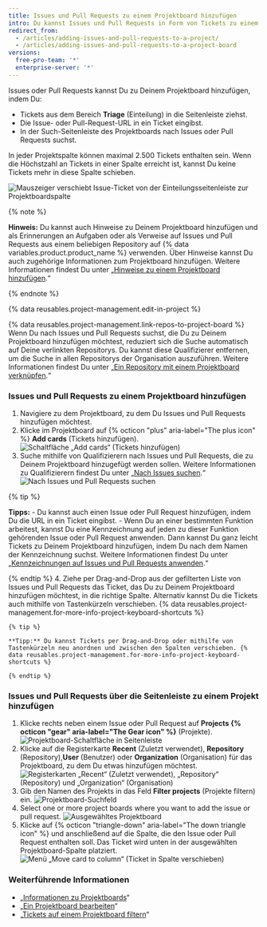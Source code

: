 ```yaml
---
title: Issues und Pull Requests zu einem Projektboard hinzufügen
intro: Du kannst Issues und Pull Requests in Form von Tickets zu einem Projektboard hinzufügen und in Spalten einteilen.
redirect_from:
  - /articles/adding-issues-and-pull-requests-to-a-project/
  - /articles/adding-issues-and-pull-requests-to-a-project-board
versions:
  free-pro-team: '*'
  enterprise-server: '*'
---
```


Issues oder Pull Requests kannst Du zu Deinem Projektboard hinzufügen, indem Du:
- Tickets aus dem Bereich **Triage** (Einteilung) in die Seitenleiste ziehst.
- Die Issue- oder Pull-Request-URL in ein Ticket eingibst.
- In der Such-Seitenleiste des Projektboards nach Issues oder Pull Requests suchst.

In jeder Projektspalte können maximal 2.500 Tickets enthalten sein. Wenn die Höchstzahl an Tickets in einer Spalte erreicht ist, kannst Du keine Tickets mehr in diese Spalte schieben.

![Mauszeiger verschiebt Issue-Ticket von der Einteilungsseitenleiste zur Projektboardspalte](/assets/images/help/projects/add-card-from-sidebar.gif)

{% note %}

**Hinweis:** Du kannst auch Hinweise zu Deinem Projektboard hinzufügen und als Erinnerungen an Aufgaben oder als Verweise auf Issues und Pull Requests aus einem beliebigen Repository auf {% data variables.product.product_name %} verwenden. Über Hinweise kannst Du auch zugehörige Informationen zum Projektboard hinzufügen. Weitere Informationen findest Du unter „[Hinweise zu einem Projektboard hinzufügen](/articles/adding-notes-to-a-project-board).“

{% endnote %}

{% data reusables.project-management.edit-in-project %}

{% data reusables.project-management.link-repos-to-project-board %} Wenn Du nach Issues und Pull Requests suchst, die Du zu Deinem Projektboard hinzufügen möchtest, reduziert sich die Suche automatisch auf Deine verlinkten Repositorys. Du kannst diese Qualifizierer entfernen, um die Suche in allen Repositorys der Organisation auszuführen. Weitere Informationen findest Du unter „[Ein Repository mit einem Projektboard verknüpfen](/articles/linking-a-repository-to-a-project-board).“

### Issues und Pull Requests zu einem Projektboard hinzufügen

1. Navigiere zu dem Projektboard, zu dem Du Issues und Pull Requests hinzufügen möchtest.
2. Klicke im Projektboard auf {% octicon "plus" aria-label="The plus icon" %} **Add cards** (Tickets hinzufügen). ![Schaltfläche „Add cards“ (Tickets hinzufügen)](/assets/images/help/projects/add-cards-button.png)
3. Suche mithilfe von Qualifizierern nach Issues und Pull Requests, die zu Deinem Projektboard hinzugefügt werden sollen. Weitere Informationen zu Qualifizierern findest Du unter „[Nach Issues suchen](/articles/searching-issues).“ ![Nach Issues und Pull Requests suchen](/assets/images/help/issues/issues_search_bar.png)

  {% tip %}

  **Tipps:**
    - Du kannst auch einen Issue oder Pull Request hinzufügen, indem Du die URL in ein Ticket eingibst.
    - Wenn Du an einer bestimmten Funktion arbeitest, kannst Du eine Kennzeichnung auf jeden zu dieser Funktion gehörenden Issue oder Pull Request anwenden. Dann kannst Du ganz leicht Tickets zu Deinem Projektboard hinzufügen, indem Du nach dem Namen der Kennzeichnung suchst. Weitere Informationen findest Du unter „[Kennzeichnungen auf Issues und Pull Requests anwenden](/articles/applying-labels-to-issues-and-pull-requests).“

  {% endtip %}
4. Ziehe per Drag-and-Drop aus der gefilterten Liste von Issues und Pull Requests das Ticket, das Du zu Deinem Projektboard hinzufügen möchtest, in die richtige Spalte. Alternativ kannst Du die Tickets auch mithilfe von Tastenkürzeln verschieben. {% data reusables.project-management.for-more-info-project-keyboard-shortcuts %}

    {% tip %}

    **Tipp:** Du kannst Tickets per Drag-and-Drop oder mithilfe von Tastenkürzeln neu anordnen und zwischen den Spalten verschieben. {% data reusables.project-management.for-more-info-project-keyboard-shortcuts %}

    {% endtip %}

### Issues und Pull Requests über die Seitenleiste zu einem Projekt hinzufügen

1. Klicke rechts neben einem Issue oder Pull Request auf **Projects {% octicon "gear" aria-label="The Gear icon" %}** (Projekte). ![Projektboard-Schaltfläche in Seitenleiste](/assets/images/help/projects/sidebar-project.png)
2. Klicke auf die Registerkarte **Recent** (Zuletzt verwendet), **Repository** (Repository),**User** (Benutzer) oder **Organization** (Organisation) für das Projektboard, zu dem Du etwas hinzufügen möchtest. ![Registerkarten „Recent“ (Zuletzt verwendet), „Repository“ (Repository) und „Organization“ (Organisation)](/assets/images/help/projects/sidebar-project-tabs.png)
3. Gib den Namen des Projekts in das Feld **Filter projects** (Projekte filtern) ein. ![Projektboard-Suchfeld](/assets/images/help/projects/sidebar-search-project.png)
4. Select one or more project boards where you want to add the issue or pull request. ![Ausgewähltes Projektboard](/assets/images/help/projects/sidebar-select-project.png)
5. Klicke auf {% octicon "triangle-down" aria-label="The down triangle icon" %} und anschließend auf die Spalte, die den Issue oder Pull Request enthalten soll. Das Ticket wird unten in der ausgewählten Projektboard-Spalte platziert. ![Menü „Move card to column“ (Ticket in Spalte verschieben)](/assets/images/help/projects/sidebar-select-project-board-column-menu.png)

### Weiterführende Informationen

- „[Informationen zu Projektboards](/articles/about-project-boards)“
- „[Ein Projektboard bearbeiten](/articles/editing-a-project-board)“
- „[Tickets auf einem Projektboard filtern](/articles/filtering-cards-on-a-project-board)“
